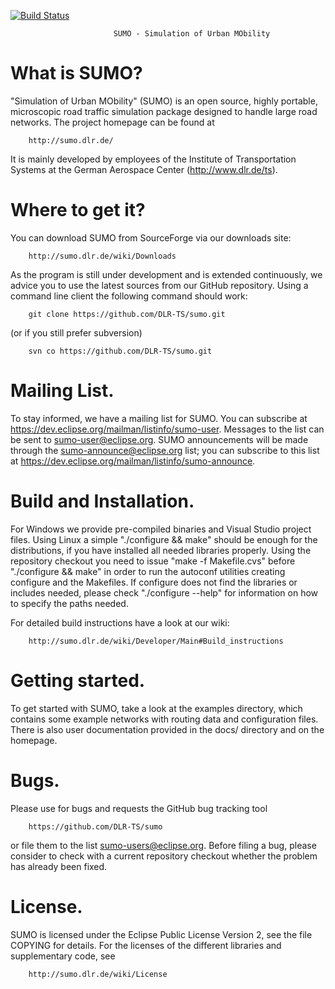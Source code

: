 [![Build Status](https://travis-ci.org/planetsumo/sumo.svg?branch=master)](https://travis-ci.org/planetsumo/sumo)

                           SUMO - Simulation of Urban MObility 



What is SUMO?
=============

"Simulation of Urban MObility" (SUMO) is an open source, highly portable, microscopic
road traffic simulation package designed to handle large road networks. The project
homepage can be found at

        http://sumo.dlr.de/

It is mainly developed by employees of the Institute of Transportation Systems
at the German Aerospace Center (http://www.dlr.de/ts).



Where to get it?
================

You can download SUMO from SourceForge via our downloads site:

        http://sumo.dlr.de/wiki/Downloads


As the program is still under development and is extended continuously, we advice you to
use the latest sources from our GitHub repository. Using a command line client
the following command should work:

        git clone https://github.com/DLR-TS/sumo.git

(or if you still prefer subversion)

        svn co https://github.com/DLR-TS/sumo.git



Mailing List.
=============

To stay informed, we have a mailing list for SUMO. You can subscribe at
https://dev.eclipse.org/mailman/listinfo/sumo-user.
Messages to the list can be sent to sumo-user@eclipse.org.
SUMO announcements will be made through the sumo-announce@eclipse.org list;
you can subscribe to this list at https://dev.eclipse.org/mailman/listinfo/sumo-announce.



Build and Installation.
=======================

For Windows we provide pre-compiled binaries and Visual Studio project files.
Using Linux a simple "./configure && make" should be enough for the distributions, if you
have installed all needed libraries properly. Using the repository checkout you
need to issue "make -f Makefile.cvs" before "./configure && make" in order to run
the autoconf utilities creating configure and the Makefiles.
If configure does not find the libraries or includes needed, please check
"./configure --help" for information on how to specify the paths needed.

For detailed build instructions have a look at our wiki:

        http://sumo.dlr.de/wiki/Developer/Main#Build_instructions



Getting started.
================

To get started with SUMO, take a look at the examples directory, which contains
some example networks with routing data and configuration files.
There is also user documentation provided in the docs/ directory and on the
homepage.



Bugs.
=====

Please use for bugs and requests the GitHub bug tracking tool

        https://github.com/DLR-TS/sumo

or file them to the list sumo-users@eclipse.org. Before
filing a bug, please consider to check with a current repository checkout
whether the problem has already been fixed.



License.
========

SUMO is licensed under the Eclipse Public License Version 2, see the file COPYING
for details. For the licenses of the different libraries and supplementary code, see 

        http://sumo.dlr.de/wiki/License
